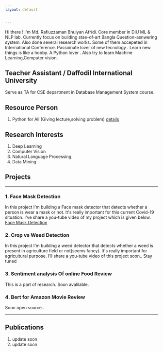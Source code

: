 ```yaml
---
layout: default


---
```


Hi there ! I'm Md. Rafiuzzaman Bhuiyan Afridi. Core member in DIU ML & NLP lab. Currently focus on building stae-of-art Bangla Question-asnwering system. Also done several research works. Some of them accepeted in International Conference. Passoinate lover of new tecnology . Learn new things is like a hobby. A Python lover . Also try to learn Machine Learning,Computer vision. 

## Teacher Assistant / Daffodil International University
Serve as TA for CSE department in Database Management System course. 

## Resource Person
1. Python for All (Giving lecture,solving problem) [details](https://www.facebook.com/groups/191702245271190/about/)

## Research Interests
1. Deep Learning
2. Computer Vision
3. Natural Language Processing
4. Data Mining

## Projects
***
### 1. Face Mask Detection
In this project I'm building a Face mask detector that detects whether a person is wear a mask or not. It's really important for this current Covid-19 situation. I've share a you-tube video of my project which is given below.
[Face Mask Detection](https://www.youtube.com/watch?v=k8OkplzCxQU&feature=emb_logo)
### 2. Crop vs Weed Detection 
In this project I'm building a weed detector that detects whether a weed is present in agriculture field or not(seems fancy). It's really important for agricultural purpose. I'll share a you-tube video of this project soon.. Stay tuned
### 3. Sentiment analysis Of online Food Review
This is a part of research. Soon avalilable.
### 4. Bert for Amazon Movie Review
Soon open source.. 
***
## Publications 
1. update soon
2. update soon

